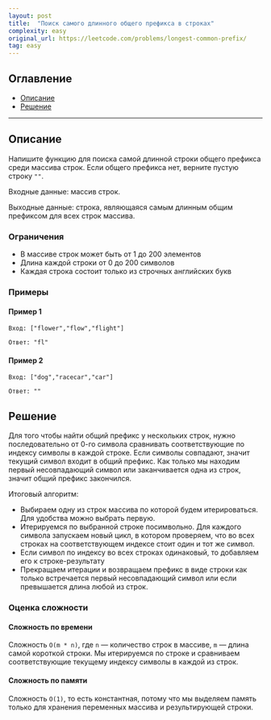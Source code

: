 ```yaml
---
layout: post
title:  "Поиск самого длинного общего префикса в строках"
complexity: easy
original_url: https://leetcode.com/problems/longest-common-prefix/
tag: easy
---
```


## Оглавление

- [Описание](#description)
- [Решение](#solution)

---

## <a name="description"></a>Описание

Напишите функцию для поиска самой длинной строки общего префикса среди массива строк.
Если общего префикса нет, верните пустую строку `""`.

Входные данные: массив строк.

Выходные данные: строка, являющаяся самым длинным общим префиксом для всех строк массива.

### Ограничения

- В массиве строк может быть от 1 до 200 элементов
- Длина каждой строки от 0 до 200 символов
- Каждая строка состоит только из строчных английских букв

### Примеры

#### Пример 1

```
Вход: ["flower","flow","flight"]
```

```
Ответ: "fl"
```

#### Пример 2

```
Вход: ["dog","racecar","car"]
```

```
Ответ: ""
```

## <a name="solution"></a> Решение

Для того чтобы найти общий префикс у нескольких строк, нужно последовательно от 0-го символа
сравнивать соответствующие по индексу символы в каждой строке.
Если символы совпадают, значит текущий символ входит в общий префикс.
Как только мы находим первый несовпадающий символ или заканчивается одна из строк, значит общий префикс закончился.

Итоговый алгоритм:

- Выбираем одну из строк массива по которой будем итерироваться. Для удобства можно выбрать первую.
- Итерируемся по выбранной строке посимвольно. Для каждого символа запускаем новый цикл, в котором проверяем,
  что во всех строках на соответствующем индексе стоит один и тот же символ.
- Если символ по индексу во всех строках одинаковый, то добавляем его к строке-результату
- Прекращаем итерации и возвращаем префикс в виде строки как только встречается первый несовпадающий символ или если превышается длина любой из строк.

### Оценка сложности

#### Сложность по времени

Сложность `O(m * n)`, где `n` — количество строк в массиве, `m` — длина самой короткой строки.
Мы итерируемся по строке и сравниваем соответствующие текущему индексу символы в каждой из строк.

#### Сложность по памяти

Сложность `O(1)`, то есть константная, потому что мы выделяем память только для хранения переменных массива и результирующей строки.
